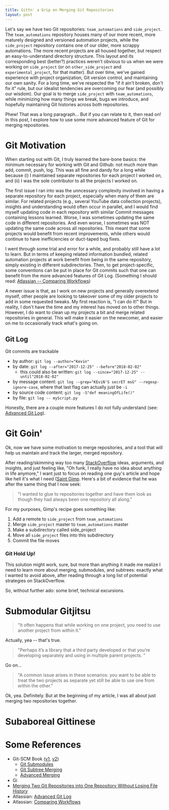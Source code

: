 ```yaml
---
title: Gittn' a Grip on Merging Git Repositories
layout: post
---
```


Let's say we have two Git repositories: `team_automations` and `side_project`.  The `team_automations` repository houses many
of our more recent, more maturely designed and versioned automation projects, while the `side_project` repository
contains one of our older, more scrappy automations. The more recent projects are all housed together, but respect an 
easy-to-understand directory structure.  This layout and its corresponding best (better?) practices weren't obvious to us when we 
were working on `side_project` (or on `other_side_project` and `experimental_project`, for that matter). But over time, we've 
gained experience with project organization, Git version control, and maintaining our own sanity. For a long time, we've respected 
the "if it ain't broken, don't fix it" rule, but our idealist tendencies are overcoming our fear (and possibly our wisdom).  Our goal
is to merge `side_project` with `team_automations`, while minimizing how many things we break, bugs we introduce, and hopefully
maintaining Git histories across both repositories.

Phew!  That was a long paragraph... But if you can relate to it, then read on!  In this post, I explore how to
use some more advanced feature of Git for merging repositories.

# Git Motivation
When starting out with Git, I truly learned the bare-bone basics: the minimum necessary for working with Git and Github:
not much more than add, commit, push, log.  This was all fine and dandy for a long while because (i) I maintained separate
repositories for each project I worked on, and (ii) I was the sole contributor to all the projects I worked on.

The first issue I ran into was the unncessary complexity involved in having a separate repository for each project,
especially when many of them are similar.  For related projects (e.g., several YouTube data collection projects), insights and 
understanding would often occur in parallel, and I would find myself updating code in each repository with similar Commit messages 
containing lessons learned.  Worse, I was sometimes updating the same code in different repositories. And even worse, I sometimes
was NOT updating the same code across all repositories.  This meant that some projects would benefit from recent improvements, 
while others would continue to have inefficiencies or duct-taped bug fixes.  

I went through some trial and error for a while, and probably still have a lot to learn.  But in terms of keeping related information
bundled, related automation projects at work benefit from being in the same repository, simply existing in different 
subdirectories.  Then, to get project-specific, some conventions can be put in place for Git commits such that one can benefit
from the more advanced features of Git Log. (Something I should read: [Atlassian -- Comparing Workflows](https://www.atlassian.com/git/tutorials/comparing-workflows))

A newer issue is that, as I work on new projects and generally overextend myself, other people are looking to takeover 
some of my older projects to add in some requested tweaks. My first reaction is, "I can do it!"  But in reality, I don't have
the time and my interest has moved on to other things.  However, I do want to clean up my projects a bit and merge 
related repositories in general.  This will make it easier on the newcomer, and easier on me to occasionally track what's going
on.  

## Git Log
Git commits are trackable 
* by author: `git log --author="Kevin"`
* by date: `git log --after="2017-12-25" --before"2018-02-02"`
  - this could also be written: `git log --since="2017-12-25" --until"2018-02-02"`
* by message content: `git log --grep="KEviN'S secrET msG" --regexp-ignore-case`, where that
last flag can actually just be `-i`
* by source code content: `git log -S"def meaningOfLife()"`
* by file: `git log -- myScript.py`

Honestly, there are a couple more features I do not fully understand 
(see: [Advanced Git Log](https://www.atlassian.com/git/tutorials/git-log)).

# Git Goin'
Ok, now we have some motivation to merge repositories, and a tool that will help us maintain and track
the larger, merged repository.  

After reading/skimming way too many [StackOverflow](https://stackoverflow.com/questions/1425892/how-do-you-merge-two-git-repositories)
ideas, arguments, and insights, and just feeling like, "Oh
funk, I really have no idea about anything in life anymore," I want just to focus on reading one guy's 
article and hope like hell it's what I need 
([Saint Gimp](https://saintgimp.org/2013/01/22/merging-two-git-repositories-into-one-repository-without-losing-file-history/). Here's 
a bit of evidence that he was after the same thing that I now seek:
> "I wanted to glue to repositories together and have them look as though they had always been one repository all along."

For my purposes, Gimp's recipe goes something like:
1. Add a remote to `side_project` from `team_automations`
2. Merge `side_project` master to `team_automations` master
3. Make a subdirectory called side\_project
4. Move all `side_project` files into this subdirectory
5. Commit the file moves

### Git Hold Up!
This solution might work, sure, but more than anything it made me realize I need to learn more about merging, submodules,
and subtrees:  exactly what I wanted to avoid above, after reading through a long list of potential strategies on 
StackOverflow.  

So, without further ado: some brief, technical excursions.

# Submodular Gitjitsu
> "It often happens that while working on one project, you need to use another project from within it."

Actually, yea -- that's true.

> "Perhaps it’s a library that a third party developed or that you’re developing separately and using in multiple parent projects. "

Go on...

> "A common issue arises in these scenarios: you want to be able to treat the two projects as separate yet still be able to 
> use one from within the other."

Ok, yea.  Definitely.  But at the beginning of my article, I was all about just merging two repositories together.  


# Subaboreal Gittinese




# Some References
* Git-SCM Book ([v1](https://git-scm.com/book/en/v1/), [v2](https://git-scm.com/book/en/v2))
  - [Git Submodules](https://git-scm.com/book/en/v1/Git-Tools-Submodules)
  - [Git Subtree Merging](https://git-scm.com/book/en/v1/Git-Tools-Subtree-Merging)
  - [Advanced Merging](https://git-scm.com/book/en/v2/Git-Tools-Advanced-Merging)
* Gi
* [Merging Two Git Repositories into One Repository Without Losing File History](https://saintgimp.org/2013/01/22/merging-two-git-repositories-into-one-repository-without-losing-file-history/)
* Atlassian: [Advanced Git Log](https://www.atlassian.com/git/tutorials/git-log)
* Atlassian: [Comparing Workflows](https://www.atlassian.com/git/tutorials/comparing-workflows)
